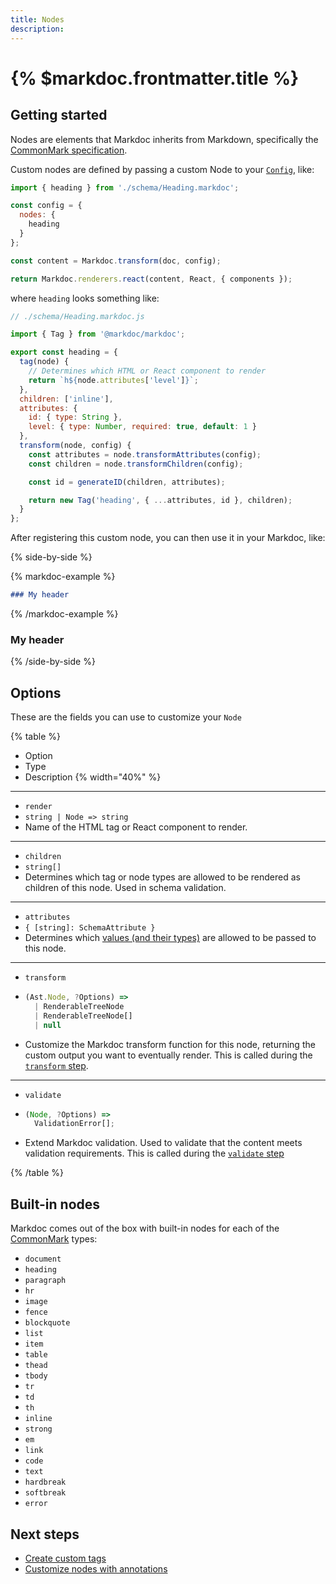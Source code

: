 ```yaml
---
title: Nodes
description:
---
```


# {% $markdoc.frontmatter.title %}

## Getting started

Nodes are elements that Markdoc inherits from Markdown, specifically the [CommonMark specification](https://commonmark.org/).

Custom nodes are defined by passing a custom Node to your [`Config`](/docs/syntax#config), like:

```js
import { heading } from './schema/Heading.markdoc';

const config = {
  nodes: {
    heading
  }
};

const content = Markdoc.transform(doc, config);

return Markdoc.renderers.react(content, React, { components });
```

where `heading` looks something like:

```js
// ./schema/Heading.markdoc.js

import { Tag } from '@markdoc/markdoc';

export const heading = {
  tag(node) {
    // Determines which HTML or React component to render
    return `h${node.attributes['level']}`;
  },
  children: ['inline'],
  attributes: {
    id: { type: String },
    level: { type: Number, required: true, default: 1 }
  },
  transform(node, config) {
    const attributes = node.transformAttributes(config);
    const children = node.transformChildren(config);

    const id = generateID(children, attributes);

    return new Tag('heading', { ...attributes, id }, children);
  }
};
```

After registering this custom node, you can then use it in your Markdoc, like:

{% side-by-side %}

{% markdoc-example %}

```md
### My header
```

{% /markdoc-example %}

### My header

{% /side-by-side %}

## Options

These are the fields you can use to customize your `Node`

{% table %}

- Option
- Type
- Description {% width="40%" %}

---

- `render`
- `string | Node => string`
- Name of the HTML tag or React component to render.

---

- `children`
- `string[]`
- Determines which tag or node types are allowed to be rendered as children of this node. Used in schema validation.

---

- `attributes`
- `{ [string]: SchemaAttribute }`
- Determines which [values (and their types)](/docs/attributes) are allowed to be passed to this node.

---

- `transform`
- ```js
  (Ast.Node, ?Options) =>
    | RenderableTreeNode
    | RenderableTreeNode[]
    | null
  ```
- Customize the Markdoc transform function for this node, returning the custom output you want to eventually render. This is called during the [`transform` step](/docs/render#transform).

---

- `validate`
- ```js
  (Node, ?Options) =>
    ValidationError[];
  ```
- Extend Markdoc validation. Used to validate that the content meets validation requirements. This is called during the [`validate` step](/docs/render#validate)

{% /table %}

## Built-in nodes

Markdoc comes out of the box with built-in nodes for each of the [CommonMark](https://commonmark.org/) types:

- `document`
- `heading`
- `paragraph`
- `hr`
- `image`
- `fence`
- `blockquote`
- `list`
- `item`
- `table`
- `thead`
- `tbody`
- `tr`
- `td`
- `th`
- `inline`
- `strong`
- `em`
- `link`
- `code`
- `text`
- `hardbreak`
- `softbreak`
- `error`

## Next steps

- [Create custom tags](/docs/tags)
- [Customize nodes with annotations](/docs/syntax#annotations)
